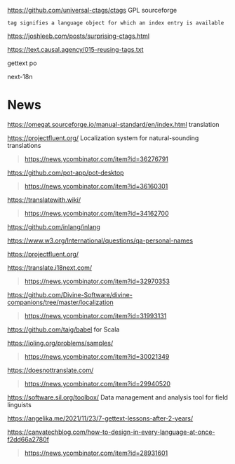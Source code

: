 https://github.com/universal-ctags/ctags GPL sourceforge
   
    tag signifies a language object for which an index entry is available
  
https://joshleeb.com/posts/surprising-ctags.html

https://text.causal.agency/015-reusing-tags.txt

gettext
po

next-18n

# News
https://omegat.sourceforge.io/manual-standard/en/index.html translation

https://projectfluent.org/ Localization system for natural-sounding translations
> https://news.ycombinator.com/item?id=36276791

https://github.com/pot-app/pot-desktop
> https://news.ycombinator.com/item?id=36160301

https://translatewith.wiki/
> https://news.ycombinator.com/item?id=34162700

https://github.com/inlang/inlang

https://www.w3.org/International/questions/qa-personal-names

https://projectfluent.org/

https://translate.i18next.com/
> https://news.ycombinator.com/item?id=32970353

https://github.com/Divine-Software/divine-companions/tree/master/localization
> https://news.ycombinator.com/item?id=31993131

https://github.com/taig/babel for Scala

https://ioling.org/problems/samples/
> https://news.ycombinator.com/item?id=30021349

https://doesnottranslate.com/
> https://news.ycombinator.com/item?id=29940520

https://software.sil.org/toolbox/ Data management and analysis tool for field linguists

https://angelika.me/2021/11/23/7-gettext-lessons-after-2-years/

https://canvatechblog.com/how-to-design-in-every-language-at-once-f2dd66a2780f
>https://news.ycombinator.com/item?id=28931601